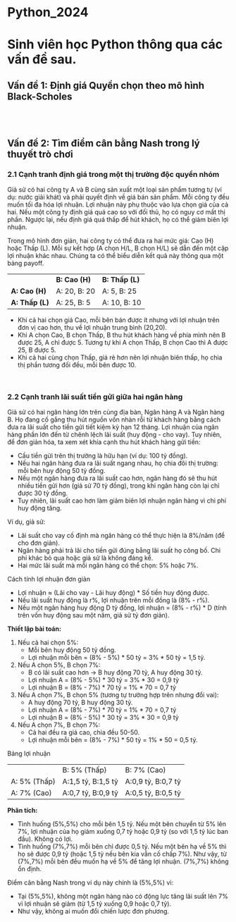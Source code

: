# Python_2024

<h1>Sinh viên học Python thông qua các vấn đề sau.</h1>

<h2>Vấn đề 1: Định giá Quyền chọn theo mô hình Black-Scholes</h2>

<br>
<br>
<h2>Vấn đề 2: Tìm điểm cân bằng Nash trong lý thuyết trò chơi</h2>
<h3>2.1 Cạnh tranh định giá trong một thị trường độc quyền nhóm</h3>
<p>Giả sử có hai công ty A và B cùng sản xuất một loại sản phẩm tương tự (ví dụ: nước giải khát) và phải quyết định về giá bán sản phẩm. Mỗi công ty đều muốn tối đa hóa lợi nhuận. Lợi nhuận này phụ thuộc vào lựa chọn giá của cả hai. Nếu một công ty định giá quá cao so với đối thủ, họ có nguy cơ mất thị phần. Ngược lại, nếu định giá quá thấp để hút khách, họ có thể giảm biên lợi nhuận.</p>

<p>Trong mô hình đơn giản, hai công ty có thể đưa ra hai mức giá: Cao (H) hoặc Thấp (L). Mỗi sự kết hợp (A chọn H/L, B chọn H/L) sẽ dẫn đến một cặp lợi nhuận khác nhau. Chúng ta có thể biểu diễn kết quả này thông qua một bảng payoff.</p>

<table>
<tr>
    <td></td>
    <td><b>B: Cao (H)	</b></td>
    <td><b>B: Thấp (L)</b></td>
</tr>
<tr>
    <td><b>A: Cao (H)</b></td>
    <td>A: 20, B: 20</td>
    <td>A: 5, B: 25</td>
</tr>
<tr>
    <td><b>A: Thấp (L)</b></td>
    <td>A: 25, B: 5</td>
    <td>A: 10, B: 10</td>
</tr>
</table>
<ul>
    <li>Khi cả hai chọn giá Cao, mỗi bên bán được ít nhưng với lợi nhuận trên đơn vị cao hơn, thu về lợi nhuận trung bình (20,20).</li>
    <li>Khi A chọn Cao, B chọn Thấp, B thu hút khách hàng về phía mình nên B được 25, A chỉ được 5. Tương tự khi A chọn Thấp, B chọn Cao thì A được 25, B được 5.</li>
    <li>Khi cả hai cùng chọn Thấp, giá rẻ hơn nên lợi nhuận biên thấp, họ chia thị phần tương đối đều, mỗi bên được 10.</li>
</ul>

<br>
<h3>2.2 Cạnh tranh lãi suất tiền gửi giữa hai ngân hàng</h3>
<p>Giả sử có hai ngân hàng lớn trên cùng địa bàn, Ngân hàng A và Ngân hàng B. Họ đang cố gắng thu hút nguồn vốn nhàn rỗi từ khách hàng bằng cách đưa ra lãi suất cho tiền gửi tiết kiệm kỳ hạn 12 tháng. Lợi nhuận của ngân hàng phần lớn đến từ chênh lệch lãi suất (huy động - cho vay). Tuy nhiên, để đơn giản hóa, ta xem xét khía cạnh thu hút khách hàng gửi tiền:</p>
<ul>
    <li>Cầu tiền gửi trên thị trường là hữu hạn (ví dụ: 100 tỷ đồng).
</li>
    <li>Nếu hai ngân hàng đưa ra lãi suất ngang nhau, họ chia đôi thị trường: mỗi bên huy động 50 tỷ đồng.</li>
    <li>Nếu một ngân hàng đưa ra lãi suất cao hơn, ngân hàng đó sẽ thu hút nhiều tiền gửi hơn (giả sử 70 tỷ đồng), trong khi ngân hàng còn lại chỉ được 30 tỷ đồng.</li>
    <li>Tuy nhiên, lãi suất cao hơn làm giảm biên lợi nhuận ngân hàng vì chi phí huy động tăng.</li>
</ul>

<p>Ví dụ, giả sử:</p>
<ul>
    <li>Lãi suất cho vay cố định mà ngân hàng có thể thực hiện là 8%/năm (để cho đơn giản).</li>
    <li>Ngân hàng phải trả lãi cho tiền gửi đúng bằng lãi suất họ công bố. Chi phí khác bỏ qua hoặc giả sử là không đáng kể.</li>
    <li>Hai mức lãi suất mà mỗi ngân hàng có thể chọn: 5% hoặc 7%.</li>
</ul>

<p>Cách tính lợi nhuận đơn giản</p>
<ul>
    <li>Lợi nhuận ≈ (Lãi cho vay - Lãi huy động) * Số tiền huy động được.</li>
    <li>Nếu lãi suất huy động là r%, lợi nhuận trên mỗi đồng là (8% - r%).</li>
    <li>Nếu một ngân hàng huy động D tỷ đồng, lợi nhuận = (8% - r%) * D (tính trên vốn huy động sau một năm, giả sử tỷ đơn giản).</li>
</ul>

<p><b>Thiết lập bài toán:</b></p>

<ol>
<li>Nếu cả hai chọn 5%:
    <ul>
        <li>Mỗi bên huy động 50 tỷ đồng.</li>
        <li>Lợi nhuận mỗi bên = (8% - 5%) * 50 tỷ = 3% * 50 tỷ = 1,5 tỷ.</li>
    </ul>
</li>

<li>Nếu A chọn 5%, B chọn 7%:
    <ul>
        <li>B có lãi suất cao hơn -> B huy động 70 tỷ, A huy động 30 tỷ.</li>
        <li>Lợi nhuận A = (8% - 5%) * 30 tỷ = 3% * 30 = 0,9 tỷ</li>
        <li>Lợi nhuận B = (8% - 7%) * 70 tỷ = 1% * 70 = 0,7 tỷ</li>
    </ul>
</li>


<li>Nếu A chọn 7%, B chọn 5% (tương tự trường hợp trên nhưng đổi vai):
    <ul>
        <li>A huy động 70 tỷ, B huy động 30 tỷ.</li>
        <li>Lợi nhuận A = (8% - 7%) * 70 tỷ = 1% * 70 = 0,7 tỷ</li>
        <li>Lợi nhuận B = (8% - 5%) * 30 tỷ = 3% * 30 = 0,9 tỷ</li>
    </ul>
</li>


<li>Nếu A chọn 7%, B chọn 7%:
    <ul>
        <li>Cả hai đều ra giá cao, chia đều 50-50.</li>
        <li>Lợi nhuận mỗi bên = (8% - 7%) * 50 tỷ = 1% * 50 = 0,5 tỷ.</li>
    </ul>
</li>

</ol>

<p>Bảng lợi nhuận</p>
<table>
<tr>
    <td></td>
    <td>B: 5% (Thấp)</td>
    <td>B: 7% (Cao)</td>
</tr>

<tr>
    <td>A: 5% (Thấp)</td>
    <td>A:1,5 tỷ, B:1,5 tỷ</td>
    <td>A:0,9 tỷ, B:0,7 tỷ</td>
</tr>

<tr>
    <td>A: 7% (Cao)</td>
    <td>A:0,7 tỷ, B:0,9 tỷ</td>
    <td>A:0,5 tỷ, B:0,5 tỷ</td>
</tr>
</table>

<p><b>Phân tích:</b></p>
<ul>
    <li>Tình huống (5%,5%) cho mỗi bên 1,5 tỷ. Nếu một bên chuyển từ 5% lên 7%, lợi nhuận của họ giảm xuống 0,7 tỷ hoặc 0,9 tỷ (so với 1,5 tỷ lúc ban đầu). Không có lợi.</li>
    <li>Tình huống (7%,7%) mỗi bên chỉ được 0,5 tỷ. Nếu một bên hạ về 5% thì họ sẽ được 0,9 tỷ (hoặc 1,5 tỷ nếu bên kia vẫn cố chấp 7%). Như vậy, từ (7%,7%) mỗi bên đều muốn hạ về 5% để tăng lợi nhuận. (7%,7%) không ổn định.</li>
</ul>

<p>Điểm cân bằng Nash trong ví dụ này chính là (5%,5%) vì:</p>
<ul>
    <li>Tại (5%,5%), không một ngân hàng nào có động lực tăng lãi suất lên 7% vì lợi nhuận sẽ giảm (từ 1,5 tỷ xuống 0,9 hoặc 0,7 tỷ).</li>
    <li>Như vậy, không ai muốn đổi chiến lược đơn phương.</li>
</ul>
